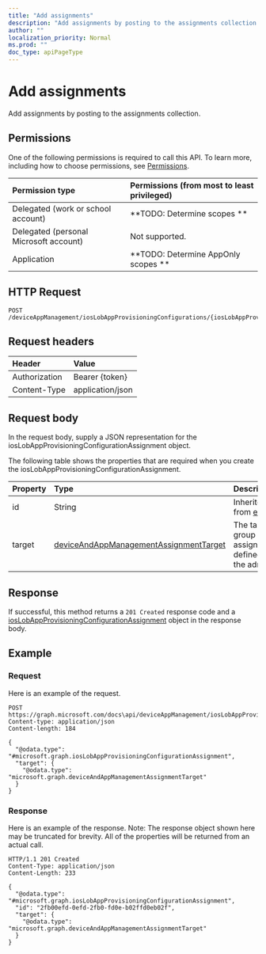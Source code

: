 ```yaml
---
title: "Add assignments"
description: "Add assignments by posting to the assignments collection."
author: ""
localization_priority: Normal
ms.prod: ""
doc_type: apiPageType
---
```


# Add assignments

Add assignments by posting to the assignments collection.

## Permissions
One of the following permissions is required to call this API. To learn more, including how to choose permissions, see [Permissions](/concepts/permissions-reference.md).

|Permission type|Permissions (from most to least privileged)|
|:---|:---|
|Delegated (work or school account)|**TODO: Determine scopes **|
|Delegated (personal Microsoft account)|Not supported.|
|Application|**TODO: Determine AppOnly scopes **|

## HTTP Request
<!-- {
  "blockType": "ignored"
}
-->
``` http
POST /deviceAppManagement/iosLobAppProvisioningConfigurations/{iosLobAppProvisioningConfigurationId}/assignments/$ref
```

## Request headers
|Header|Value|
|:---|:---|
|Authorization|Bearer {token}|
|Content-Type|application/json|

## Request body
In the request body, supply a JSON representation for the iosLobAppProvisioningConfigurationAssignment object.

The following table shows the properties that are required when you create the iosLobAppProvisioningConfigurationAssignment.

|Property|Type|Description|
|:---|:---|:---|
|id|String| Inherited from [entity](../resources/entity.md)|
|target|[deviceAndAppManagementAssignmentTarget](../resources/intune-apps-deviceAndAppManagementAssignmentTarget.md)|The target group assignment defined by the admin.|



## Response
If successful, this method returns a `201 Created` response code and a [iosLobAppProvisioningConfigurationAssignment](../resources/ioslobappprovisioningconfigurationassignment.md) object in the response body.

## Example

### Request
Here is an example of the request.
<!-- {
  "blockType": "request",
  "name": "create_ioslobappprovisioningconfigurationassignment_from_"
}
-->
``` http
POST https://graph.microsoft.com/docs\api/deviceAppManagement/iosLobAppProvisioningConfigurations/{iosLobAppProvisioningConfigurationId}/assignments
Content-type: application/json
Content-length: 184

{
  "@odata.type": "#microsoft.graph.iosLobAppProvisioningConfigurationAssignment",
  "target": {
    "@odata.type": "microsoft.graph.deviceAndAppManagementAssignmentTarget"
  }
}
```

### Response
Here is an example of the response. Note: The response object shown here may be truncated for brevity. All of the properties will be returned from an actual call.
<!-- {
  "blockType": "response",
  "truncated": true,
  "@odata.type": "microsoft.graph.ioslobappprovisioningconfigurationassignment"
}
-->
``` http
HTTP/1.1 201 Created
Content-Type: application/json
Content-Length: 233

{
  "@odata.type": "#microsoft.graph.iosLobAppProvisioningConfigurationAssignment",
  "id": "2fb00efd-0efd-2fb0-fd0e-b02ffd0eb02f",
  "target": {
    "@odata.type": "microsoft.graph.deviceAndAppManagementAssignmentTarget"
  }
}
```

